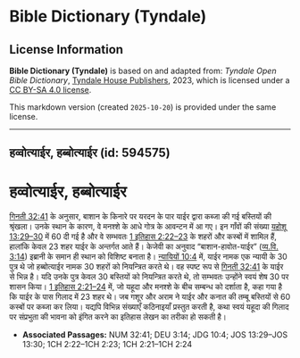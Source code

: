 # Bible Dictionary (Tyndale)

## License Information

**Bible Dictionary (Tyndale)** is based on and adapted from: _Tyndale Open Bible Dictionary_, [Tyndale House Publishers](https://tyndaleopenresources.com/), 2023, which is licensed under a [CC BY-SA 4.0 license](https://creativecommons.org/licenses/by-sa/4.0/legalcode.en).

This markdown version (created `2025-10-20`) is provided under the same license.



--------------------------------

## हव्वोत्याईर, हब्बोत्याईर (id: 594575)

हव्वोत्याईर, हब्बोत्याईर
========================

[गिनती 32:41](https://ref.ly/Num32:41) के अनुसार, बाशान के किनारे पर यरदन के पार याईर द्वारा कब्जा की गई बस्तियों की श्रृंखला। उनके स्थान के कारण, वे मनश्शे के आधे गोत्र के आवन्टन में आ गए। इन गाँवों की संख्या [यहोशू 13:29–30](https://ref.ly/Josh13:29-Josh13:30) में 60 दी गई है और वे सम्भवतः [1 इतिहास 2:22–23](https://ref.ly/1Chr2:22-1Chr2:23) के शहरों और कस्बों में शामिल हैं, हालांकि केवल 23 शहर याईर के अन्तर्गत आते हैं। केजेवी का अनुवाद “बाशान\-हावोत\-याईर” ([व्य.वि. 3:14](https://ref.ly/Deut3:14)) इब्रानी के समान ही स्थान को विशिष्ट बनाता है। [न्यायियों 10:4](https://ref.ly/Judg10:4) में, याईर नामक एक न्यायी के 30 पुत्र थे जो हब्बोत्याईर नामक 30 शहरों को नियन्त्रित करते थे। वह स्पष्ट रूप से [गिनती 32:41](https://ref.ly/Num32:41) के याईर से भिन्न है। यदि उनके पुत्र केवल 30 बस्तियों को नियन्त्रित करते थे, तो सम्भवतः उन्होंने स्वयं शेष 30 पर शासन किया। [1 इतिहास 2:21–24](https://ref.ly/1Chr2:21-1Chr2:24) में, जो यहूदा और मनश्शे के बीच सम्बन्ध को दर्शाता है, कहा गया है कि याईर के पास गिलाद में 23 शहर थे। जब गशूर और अराम ने याईर और कनात की तम्बू बस्तियों से 60 कस्बों पर कब्जा कर लिया। यद्यपि विभिन्न संख्याएँ कठिनाइयाँ प्रस्तुत करती है, कथा स्वयं यहूदा की गिलाद पर संप्रभुता की भावना को इंगित करने का इतिहास लेखन का तरीका हो सकती है।

* **Associated Passages:** NUM 32:41; DEU 3:14; JDG 10:4; JOS 13:29–JOS 13:30; 1CH 2:22–1CH 2:23; 1CH 2:21–1CH 2:24

